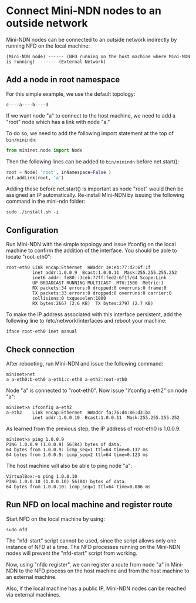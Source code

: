 Connect Mini-NDN nodes to an outside network
============================================

Mini-NDN nodes can be connected to an outside network indirectly by running NFD on the local machine:

    (Mini-NDN node) ------ (NFD running on the host machine where Mini-NDN is running) ------- (External Network)

## Add a node in root namespace

For this simple example, we use the default topology:

    c----a----b----d

If we want node "a" to connect to the host machine, we need to add a "root" node which has a link with node "a."

To do so, we need to add the following import statement at the top of `bin/minindn`:

```python
from mininet.node import Node
```

Then the following lines can be added to `bin/minindn` before net.start():

```python
root = Node( 'root', inNamespace=False )
net.addLink(root, 'a')
```

Adding these before net.start() is important as node "root" would then be assigned an IP automatically.
Re-install Mini-NDN by issuing the following command in the mini-ndn folder:

    sudo ./install.sh -i

## Configuration

Run Mini-NDN with the simple topology and issue ifconfig on the local machine to confirm the addition of
the interface. You should be able to locate "root-eth0":

    root-eth0 Link encap:Ethernet  HWaddr 3e:eb:77:d2:6f:1f
              inet addr:1.0.0.9  Bcast:1.0.0.11  Mask:255.255.255.252
              inet6 addr: fe80::3ceb:77ff:fed2:6f1f/64 Scope:Link
              UP BROADCAST RUNNING MULTICAST  MTU:1500  Metric:1
              RX packets:34 errors:0 dropped:0 overruns:0 frame:0
              TX packets:33 errors:0 dropped:0 overruns:0 carrier:0
              collisions:0 txqueuelen:1000
              RX bytes:2667 (2.6 KB)  TX bytes:2797 (2.7 KB)

To make the IP address associated with this interface persistent, add the following line to
/etc/network/interfaces and reboot your machine:

    iface root-eth0 inet manual

## Check connection

After rebooting, run Mini-NDN and issue the following command:

    mininet>net
    a a-eth0:b-eth0 a-eth1:c-eth0 a-eth2:root-eth0

Node "a" is connected to "root-eth0". Now issue "ifconfig a-eth2" on node "a":

    mininet>a ifconfig a-eth2
    a-eth2    Link encap:Ethernet  HWaddr fa:76:d4:86:d3:ba
              inet addr:1.0.0.10  Bcast:1.0.0.11  Mask:255.255.255.252

As learned from the previous step, the IP address of root-eth0 is 1.0.0.9.

    mininet>a ping 1.0.0.9
    PING 1.0.0.9 (1.0.0.9) 56(84) bytes of data.
    64 bytes from 1.0.0.9: icmp_seq=1 ttl=64 time=0.137 ms
    64 bytes from 1.0.0.9: icmp_seq=2 ttl=64 time=0.123 ms

The host machine will also be able to ping node "a":

    VirtualBox:~$ ping 1.0.0.10
    PING 1.0.0.10 (1.0.0.10) 56(84) bytes of data.
    64 bytes from 1.0.0.10: icmp_seq=1 ttl=64 time=0.086 ms

## Run NFD on local machine and register route

Start NFD on the local machine by using:

    sudo nfd

The "nfd-start" script cannot be used, since the script allows only one instance of NFD at a time.
The NFD processes running on the Mini-NDN nodes will prevent the "nfd-start" script from working.

Now, using "nfdc register", we can register a route from node "a" in Mini-NDN to the NFD process on the
host machine and from the host machine to an external machine.

Also, if the local machine has a public IP, Mini-NDN nodes can be reached via external machines.
